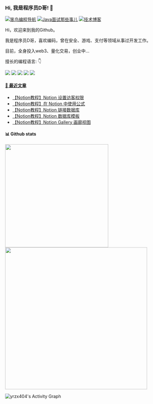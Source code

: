 ### Hi, 我是程序员D哥! 👋

<div align="left">

[![笨鸟编程导航](https://img.shields.io/badge/%E7%9F%A5%E4%B9%8E-%E7%A8%8B%E5%BA%8F%E5%91%98D%E5%93%A5-%230066FF)](https://www.j301.cn/)
[![Java面试那些事儿](https://img.shields.io/badge/%E5%85%AC%E4%BC%97%E5%8F%B7-Java%E9%9D%A2%E8%AF%95%E9%82%A3%E4%BA%9B%E4%BA%8B%E5%84%BF-red)](https://mp.weixin.qq.com/s/zm8u-olqX92OpvtXJDKKVQ)
[![技术博客](https://img.shields.io/badge/blog-%E7%AC%A8%E9%B8%9F%E6%95%99%E7%A8%8B-orange)](http://www.javatiku.cn/)


</div>

<p align="justify"> 

Hi，欢迎来到我的Github。

我是程序员D哥，喜欢编码，曾在安全、游戏、支付等领域从事过开发工作。

目前，全身投入web3、量化交易，创业中...

</p>

<p align="left">

擅长的编程语言: 👇

<img src="https://img.shields.io/badge/Java-00599C?style=for-the-badge&logo=Java&logoColor=white"/> <img src="https://img.shields.io/badge/Python-3776AB?style=for-the-badge&logo=python&logoColor=white"/> <img src="https://img.shields.io/badge/JavaScript-F7DF1E?style=for-the-badge&logo=javascript&logoColor=white"/> <img src="https://img.shields.io/badge/HTML-239120?style=for-the-badge&logo=html5&logoColor=white"/> <img src="https://img.shields.io/badge/CSS-239120?&style=for-the-badge&logo=css3&logoColor=white"/>

</p>

#### [🤹‍ 最近文章](http://www.javatiku.cn/)

<p>

<!-- blog starts -->
* <a href='http://www.javatiku.cn/notion/4441.html' target='_blank'>【Notion教程】Notion 设置访客权限</a>
* <a href='http://www.javatiku.cn/notion/4436.html' target='_blank'>【Notion教程】在 Notion 中使用公式</a>
* <a href='http://www.javatiku.cn/notion/4429.html' target='_blank'>【Notion教程】Notion 链接数据库</a>
* <a href='http://www.javatiku.cn/notion/4427.html' target='_blank'>【Notion教程】Notion 数据库模板</a>
* <a href='http://www.javatiku.cn/notion/4419.html' target='_blank'>【Notion教程】Notion Gallery 画廊视图</a>
<!-- blog ends -->

</p>

#### 📊 Github stats

<p>
  <img
  width="334"
  src="https://github-readme-stats.vercel.app/api/top-langs/?username=yrzx404&langs_count=8&layout=compact&theme=default&hide_border=true&bg_color=fff&title_color=000&icon_color=000&hide=Jupyter%20Notebook"
  />
  <img
  width="460"
  src="https://github-readme-stats.vercel.app/api/?username=yrzx404&show_icons=true&count_private=true&theme=default&hide_border=true&bg_color=fff&title_color=00E676&icon_color=00E676"
  />
</p>

<p>
    <img alt="yrzx404's Activity Graph" src="https://activity-graph.herokuapp.com/graph/?username=yrzx404&bg_color=fff&color=000&line=00E676&point=000&hide_border=true" />
</p>
